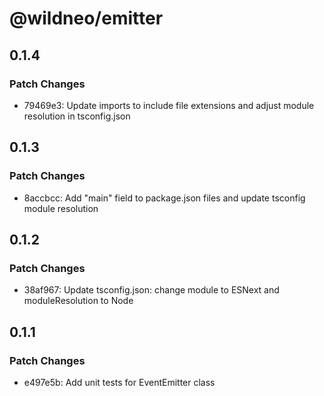 # @wildneo/emitter

## 0.1.4

### Patch Changes

- 79469e3: Update imports to include file extensions and adjust module resolution in tsconfig.json

## 0.1.3

### Patch Changes

- 8accbcc: Add "main" field to package.json files and update tsconfig module resolution

## 0.1.2

### Patch Changes

- 38af967: Update tsconfig.json: change module to ESNext and moduleResolution to Node

## 0.1.1

### Patch Changes

- e497e5b: Add unit tests for EventEmitter class
